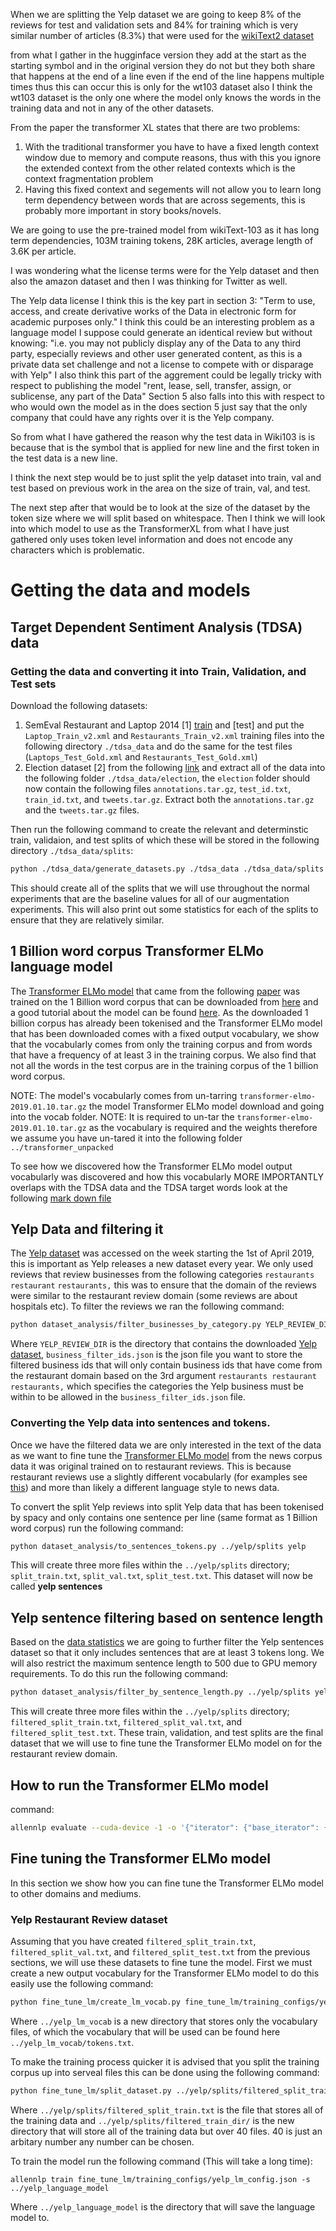 When we are splitting the Yelp dataset we are going to keep 8% of the reviews for test and validation sets and 84% for training which is very similar number of articles (8.3%) that were used for the [wikiText2 dataset](https://blog.einstein.ai/the-wikitext-long-term-dependency-language-modeling-dataset/)


from what I gather in the hugginface version they add <eos> at the start as the starting symbol and in the original version they do not but they both share that <eos> happens at the end of a line even if the end of the line happens multiple times thus this can occur <eos> <eos> this is only for the wt103 dataset also I think the wt103 dataset is the only one where the model only knows the words in the training data and not in any of the other datasets.


From the paper the transformer XL states that there are two problems:
1. With the traditional transformer you have to have a fixed length context window due to memory and compute reasons, thus with this you ignore the extended context from the other related contexts which is the context fragmentation problem
2. Having this fixed context and segements will not allow you to learn long term dependency between words that are across segements, this is probably more important in story books/novels.


We are going to use the pre-trained model from wikiText-103 as it has long term dependencies, 103M training tokens, 28K articles, average length of 3.6K per article. 



I was wondering what the license terms were for the Yelp dataset and then also the amazon dataset and then I was thinking for Twitter as well.

The Yelp data license I think this is the key part in section 3:
"Term to use, access, and create derivative works of the Data in electronic form for academic purposes only." I think this could be an interesting problem as a language model I suppose could generate an identical review but without knowing: "i.e. you may not publicly display any of the Data to any
third party, especially reviews and other user generated content, as this is a private data set
challenge and not a license to compete with or disparage with Yelp" I also think this part of the aggrement could be legally tricky with respect to publishing the model "rent, lease, sell, transfer, assign, or sublicense, any part of the Data" Section 5 also falls into this with respect to who would own the model as in the does section 5 just say that the only company that could have any rights over it is the Yelp company.


So from what I have gathered the reason why the test data in Wiki103 is <eos> is because that is the symbol that is applied for new line and the first token in the test data is a new line.


I think the next step would be to just split the yelp dataset into train, val and test based on previous work in the area on the size of train, val, and test.

The next step after that would be to look at the size of the dataset by the token size where we will split based on whitespace. Then I think we will look into which model to use as the TransformerXL from what I have just gathered only uses token level information and does not encode any characters which is problematic.

# Getting the data and models
## Target Dependent Sentiment Analysis (TDSA) data
### Getting the data and converting it into Train, Validation, and Test sets

Download the following datasets:

1. SemEval Restaurant and Laptop 2014 [1] [train](http://metashare.ilsp.gr:8080/repository/browse/semeval-2014-absa-train-data-v20-annotation-guidelines/683b709298b811e3a0e2842b2b6a04d7c7a19307f18a4940beef6a6143f937f0/) and [test] and put the `Laptop_Train_v2.xml` and `Restaurants_Train_v2.xml` training files into the following directory `./tdsa_data` and do the same for the test files (`Laptops_Test_Gold.xml` and `Restaurants_Test_Gold.xml`)
2. Election dataset [2] from the following [link](https://ndownloader.figshare.com/articles/4479563/versions/1) and extract all of the data into the following folder `./tdsa_data/election`, the `election` folder should now contain the following files `annotations.tar.gz`, `test_id.txt`, `train_id.txt`, and `tweets.tar.gz`. Extract both the `annotations.tar.gz` and the `tweets.tar.gz` files.

Then run the following command to create the relevant and determinstic train, validaion, and test splits of which these will be stored in the following directory `./tdsa_data/splits`:

``` bash
python ./tdsa_data/generate_datasets.py ./tdsa_data ./tdsa_data/splits
```

This should create all of the splits that we will use throughout the normal experiments that are the baseline values for all of our augmentation experiments. This will also print out some statistics for each of the splits to ensure that they are relatively similar.

## 1 Billion word corpus Transformer ELMo language model
The [Transformer ELMo model](https://allennlp.org/elmo) that came from the following [paper](https://aclweb.org/anthology/D18-1179) was trained on the 1 Billion word corpus that can be downloaded from [here](http://www.statmt.org/lm-benchmark/1-billion-word-language-modeling-benchmark-r13output.tar.gz) and a good tutorial about the model can be found [here](https://github.com/allenai/allennlp/blob/master/tutorials/how_to/training_transformer_elmo.md). As the downloaded 1 billion corpus has already been tokenised and the Transformer ELMo model that has been downloaded comes with a fixed output vocabulary, we show that the vocabularly comes from only the training corpus and from words that have a frequency of at least 3 in the training corpus. We also find that not all the words in the test corpus are in the training corpus of the 1 billion word corpus.

NOTE: The model's vocabularly comes from un-tarring `transformer-elmo-2019.01.10.tar.gz` the model Transformer ELMo model download and going into the vocab folder.
NOTE: It is required to un-tar the `transformer-elmo-2019.01.10.tar.gz` as the vocabulary is required and the weights therefore we assume you have un-tared it into the following folder `../transformer_unpacked`

To see how we discovered how the Transformer ELMo model output vocabularly was discovered and how this vocabularly MORE IMPORTANTLY overlaps with the TDSA data and the TDSA target words look at the following [mark down file](./vocab_comparison/README.md)



## Yelp Data and filtering it

The [Yelp dataset](https://www.yelp.com/dataset) was accessed on the week starting the 1st of April 2019, this is important as Yelp releases a new dataset every year. We only used reviews that review businesses from the following categories `restaurants` `restaurant` `restaurants,` this was to ensure that the domain of the reviews were similar to the restaurant review domain (some reviews are about hospitals etc). To filter the reviews we ran the following command:
``` bash
python dataset_analysis/filter_businesses_by_category.py YELP_REVIEW_DIR/business.json business_filter_ids.json 'restaurants restaurant restaurants,'
```
Where `YELP_REVIEW_DIR` is the directory that contains the downloaded [Yelp dataset](https://www.yelp.com/dataset), `business_filter_ids.json` is the json file you want to store the filtered business ids that will only contain business ids that have come from the restaurant domain based on the 3rd argument `restaurants restaurant restaurants,` which specifies the categories the Yelp business must be within to be allowed in the `business_filter_ids.json` file.

### Converting the Yelp data into sentences and tokens.
Once we have the filtered data we are only interested in the text of the data as we want to fine tune the [Transformer ELMo model](https://allennlp.org/elmo) from the news corpus data it was original trained on to restaurant reviews. This is because restaurant reviews use a slightly different vocabularly (for examples see [this](./vocab_comparison/README.md)) and more than likely a different language style to news data. 

To convert the split Yelp reviews into split Yelp data that has been tokenised by spacy and only contains one sentence per line (same format as 1 Billion word corpus) run the following command:
``` bash
python dataset_analysis/to_sentences_tokens.py ../yelp/splits yelp
```
This will create three more files within the `../yelp/splits` directory; `split_train.txt`, `split_val.txt`, `split_test.txt`. This dataset will now be called **yelp sentences**

## Yelp sentence filtering based on sentence length

Based on the [data statistics](./dataset_analysis/README.md) we are going to further filter the Yelp sentences dataset so that it only includes sentences that are at least 3 tokens long. We will also restrict the maximum sentence length to 500 due to GPU memory requirements. To do this run the following command:

``` bash
python dataset_analysis/filter_by_sentence_length.py ../yelp/splits yelp_sentences 3 500
```

This will create three more files within the `../yelp/splits` directory; `filtered_split_train.txt`, `filtered_split_val.txt`, and `filtered_split_test.txt`. These train, validation, and test splits are the final dataset that we will use to fine tune the Transformer ELMo model on for the restaurant review domain.


## How to run the Transformer ELMo model

command:


``` bash
allennlp evaluate --cuda-device -1 -o '{"iterator": {"base_iterator": {"maximum_samples_per_batch": ["num_tokens", 500], "max_instances_in_memory": 512, "batch_size": 128 }}}' transformer-elmo-2019.01.10.tar.gz 1-billion-word-language-modeling-benchmark-r13output/heldout-monolingual.tokenized.shuffled/news.en-00000-of-00100
```

## Fine tuning the Transformer ELMo model
In this section we show how you can fine tune the Transformer ELMo model to other domains and mediums.
### Yelp Restaurant Review dataset
Assuming that you have created `filtered_split_train.txt`, `filtered_split_val.txt`, and `filtered_split_test.txt` from the previous sections, we will use these datasets to fine tune the model. First we must create a new output vocabulary for the Transformer ELMo model to do this easily use the following command:
``` bash
python fine_tune_lm/create_lm_vocab.py fine_tune_lm/training_configs/yelp_lm_vocab_create_config.json ../yelp_lm_vocab
```
Where `../yelp_lm_vocab` is a new directory that stores only the vocabulary files, of which the vocabulary that will be used can be found here `../yelp_lm_vocab/tokens.txt`.

To make the training process quicker it is advised that you split the training corpus up into serveal files this can be done using the following command:
``` bash
python fine_tune_lm/split_dataset.py ../yelp/splits/filtered_split_train.txt ../yelp/splits/filtered_train_dir/ 40
```
Where `../yelp/splits/filtered_split_train.txt` is the file that stores all of the training data and `../yelp/splits/filtered_train_dir/` is the new directory that will store all of the training data but over 40 files. 40 is just an arbitary number any number can be chosen.

To train the model run the following command (This will take a long time):
```
allennlp train fine_tune_lm/training_configs/yelp_lm_config.json -s ../yelp_language_model
```
Where `../yelp_language_model` is the directory that will save the language model to.
